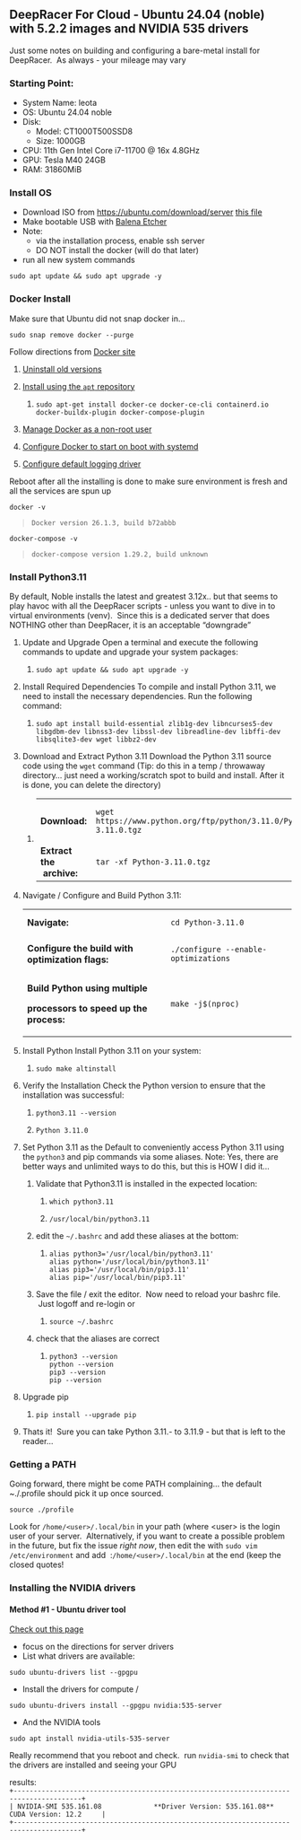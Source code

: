 ## DeepRacer For Cloud - Ubuntu 24.04 (noble) with 5.2.2 images and NVIDIA 535 drivers

Just some notes on building and configuring a bare-metal install for DeepRacer.  As always - your mileage may vary

### Starting Point:

*   System Name: leota
*   OS: Ubuntu 24.04 noble
*   Disk: 
    *   Model: CT1000T500SSD8 
    *   Size: 1000GB
*   CPU: 11th Gen Intel Core i7-11700 @ 16x 4.8GHz
*   GPU: Tesla M40 24GB
*   RAM: 31860MiB

### **Install OS**

*   Download ISO from https://ubuntu.com/download/server [this file](https://ubuntu.com/download/server/thank-you?version=24.04&architecture=amd64&lts=true)
*   Make bootable USB with [Balena Etcher](https://github.com/balena-io/etcher)
*   Note:
    *   via the installation process, enable ssh server
    *   DO NOT install the docker (will do that later)
*   run all new system commands

```plaintext
sudo apt update && sudo apt upgrade -y
```

### Docker Install

Make sure that Ubuntu did not snap docker in…

```plaintext
sudo snap remove docker --purge
```

Follow directions from [Docker site](https://docs.docker.com/engine/install/ubuntu/)

1.  [Uninstall old versions](https://docs.docker.com/engine/install/ubuntu/#uninstall-old-versions)
2.  [Install using the `apt` repository](https://docs.docker.com/engine/install/ubuntu/#install-using-the-repository)
    1.  ```plaintext
        sudo apt-get install docker-ce docker-ce-cli containerd.io docker-buildx-plugin docker-compose-plugin
        ```
        
3.  [Manage Docker as a non-root user](https://docs.docker.com/engine/install/linux-postinstall/#manage-docker-as-a-non-root-user)
4.  [Configure Docker to start on boot with systemd](https://docs.docker.com/engine/install/linux-postinstall/#configure-docker-to-start-on-boot-with-systemd)
5.  [Configure default logging driver](https://docs.docker.com/engine/install/linux-postinstall/#configure-default-logging-driver)

Reboot after all the installing is done to make sure environment is fresh and all the services are spun up

```plaintext
docker -v
```

> `Docker version 26.1.3, build b72abbb`

```plaintext
docker-compose -v
```

> `docker-compose version 1.29.2, build unknown`

### Install Python3.11

By default, Noble installs the latest and greatest 3.12x.. but that seems to play havoc with all the DeepRacer scripts - unless you want to dive in to virtual environments (venv).  Since this is a dedicated server that does NOTHING other than DeepRacer, it is an acceptable “downgrade”

1.  Update and Upgrade Open a terminal and execute the following commands to update and upgrade your system packages:
    1.  ```plaintext
        sudo apt update && sudo apt upgrade -y
        ```
        
2.  Install Required Dependencies To compile and install Python 3.11, we need to install the necessary dependencies. Run the following command:
    1.  ```plaintext
        sudo apt install build-essential zlib1g-dev libncurses5-dev libgdbm-dev libnss3-dev libssl-dev libreadline-dev libffi-dev libsqlite3-dev wget libbz2-dev
        ```
        
3.  Download and Extract Python 3.11 Download the Python 3.11 source code using the `wget` command (Tip: do this in a temp / throwaway directory… just need a working/scratch spot to build and install. After it is done, you can delete the directory)
    1.  <table><tbody><tr><td><strong>Download:</strong></td><td><pre><code class="language-plaintext">wget https://www.python.org/ftp/python/3.11.0/Python-3.11.0.tgz</code></pre></td></tr><tr><td><strong>Extract the &nbsp;archive:</strong></td><td><pre><code class="language-plaintext">tar -xf Python-3.11.0.tgz</code></pre></td></tr></tbody></table>
        
4.  Navigate / Configure and Build Python 3.11:
    
    <table><tbody><tr><td><strong>Navigate:</strong></td><td><pre><code class="language-plaintext">cd Python-3.11.0</code></pre></td></tr><tr><td><strong>Configure the build with optimization flags:</strong></td><td><pre><code class="language-plaintext">./configure --enable-optimizations</code></pre></td></tr><tr><td><p><strong>Build Python using multiple&nbsp;</strong></p><p><strong>processors to speed up the process:</strong></p></td><td><pre><code class="language-plaintext">make -j$(nproc)</code></pre></td></tr></tbody></table>
    
5.  Install Python Install Python 3.11 on your system:
    1.  ```plaintext
        sudo make altinstall
        ```
        
6.  Verify the Installation Check the Python version to ensure that the installation was successful:
    1.  ```plaintext
        python3.11 --version
        ```
        
    2.  `Python 3.11.0`
7.  Set Python 3.11 as the Default to conveniently access Python 3.11 using the `python3` and pip commands via some aliases. Note: Yes, there are better ways and unlimited ways to do this, but this is HOW I did it… 
    1.  Validate that Python3.11 is installed in the expected location:
        1.  ```plaintext
            which python3.11
            ```
            
        2.  `/usr/local/bin/python3.11`
    2.  edit the `~/.bashrc` and add these aliases at the bottom:
        1.  ```plaintext
            alias python3='/usr/local/bin/python3.11'
            alias python='/usr/local/bin/python3.11'
            alias pip3='/usr/local/bin/pip3.11'
            alias pip='/usr/local/bin/pip3.11'
            ```
            
    3.  Save the file / exit the editor.  Now need to reload your bashrc file.  Just logoff and re-login or 
        1.  ```plaintext
            source ~/.bashrc
            ```
            
    4.  check that the aliases are correct
        1.  ```plaintext
            python3 --version
            python --version
            pip3 --version
            pip --version
            ```
            
8.  Upgrade pip
    1.  ```plaintext
        pip install --upgrade pip
        ```
        
9.  Thats it!  Sure you can take Python 3.11.- to 3.11.9 - but that is left to the reader…

### Getting a PATH

Going forward, there might be come PATH complaining… the default ~./.profile should pick it up once sourced.

```plaintext
source ./profile
```

Look for `/home/<user>/.local/bin` in your path (where \<user> is the login user of your server.  Alternatively, if you want to create a possible problem in the future, but fix the issue _right now_, then edit the with `sudo vim /etc/environment` and add  :`/home/<user>/.local/bin` at the end (keep the closed quotes!

### Installing the NVIDIA drivers

#### Method #1 - Ubuntu driver tool

[Check out this page](https://ubuntu.com/server/docs/nvidia-drivers-installation)

*   focus on the directions for server drivers
*   List what drivers are available:

```plaintext
sudo ubuntu-drivers list --gpgpu
```

*   Install the drivers for compute / 

```plaintext
sudo ubuntu-drivers install --gpgpu nvidia:535-server
```

*   And the NVIDIA tools

```plaintext
sudo apt install nvidia-utils-535-server
```

Really recommend that you reboot and check.  run `nvidia-smi` to check that the drivers are installed and seeing your GPU

results:  
`+---------------------------------------------------------------------------------------+`  
`| NVIDIA-SMI 535.161.08             **Driver Version: 535.161.08**   CUDA Version: 12.2     |`  
`+---------------------------------------------------------------------------------------+`
